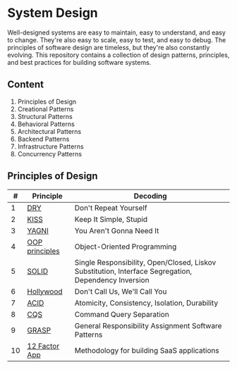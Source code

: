 # System Design

Well-designed systems are easy to maintain, easy to understand, and easy to change. They're also easy to scale, easy to
test, and easy to debug. The principles of software design are timeless, but they're also constantly evolving. This
repository contains a collection of design patterns, principles, and best practices for building software systems.

## Content

1. Principles of Design
2. Creational Patterns
3. Structural Patterns
4. Behavioral Patterns
5. Architectural Patterns
6. Backend Patterns
7. Infrastructure Patterns
8. Concurrency Patterns

## Principles of Design

| #  | Principle          | Decoding                                                                                             |
|----|--------------------|------------------------------------------------------------------------------------------------------|
| 1  | [DRY]()            | Don't Repeat Yourself                                                                                |
| 2  | [KISS]()           | Keep It Simple, Stupid                                                                               |
| 3  | [YAGNI]()          | You Aren't Gonna Need It                                                                             |
| 4  | [OOP principles]() | Object-Oriented Programming                                                                          |
| 5  | [SOLID]()          | Single Responsibility, Open/Closed, Liskov Substitution, Interface Segregation, Dependency Inversion |
| 6  | [Hollywood]()      | Don't Call Us, We'll Call You                                                                        |
| 7  | [ACID]()           | Atomicity, Consistency, Isolation, Durability                                                        |
| 8  | [CQS]()            | Command Query Separation                                                                             |
| 9  | [GRASP]()          | General Responsibility Assignment Software Patterns                                                  |
| 10 | [12 Factor App]()  | Methodology for building SaaS applications                                                           |
